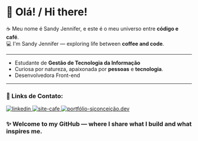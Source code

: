 # 👋 Olá! / Hi there!

☕ Meu nome é Sandy Jennifer, e este é o meu universo entre **código e café**.  
💻 I'm Sandy Jennifer — exploring life between **coffee and code**.

---

 - Estudante de **Gestão de Tecnologia da Informação**
 - Curiosa por natureza, apaixonada por **pessoas** e **tecnologia**.
 - Desenvolvedora Front-end

---

### 🔗 Links de Contato:

<div>
  <a href="https://www.linkedin.com/in/sandy-jennifer-da-silva-concei%C3%A7%C3%A3o-7103a91a1/" target="_blank">
    <img src="https://img.shields.io/badge/-LinkedIn-%232E7D32?style=for-the-badge&logo=linkedin&logoColor=white" alt="linkedin">
  </a>
   
   <a href="https://sandyjsilva.github.io/blog-cafe/" target="_blank">
    <img src="https://img.shields.io/badge/-Meu%20Site%20de%20Café-%234CAF50?style=for-the-badge&logo=coffee&logoColor=white" alt="site-cafe">
  </a>
   <a href="https://sandyjsilva.github.io/sjconceicao.dev/" target="_blank">
    <img src="https://img.shields.io/badge/-Portfólio-%2381C784?style=for-the-badge&logo=githubpages&logoColor=white" alt="portfólio-sjconceição.dev">
  </a>
</div> 

### **✨ Welcome to my GitHub — where I share what I build and what inspires me.**


